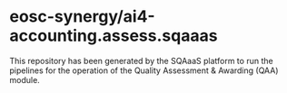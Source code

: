 <!--
SPDX-FileCopyrightText: Copyright contributors to the Software Quality Assurance as a Service (SQAaaS) project <sqaaas@ibergrid.eu>

SPDX-License-Identifier: GPL-3.0-only
-->

# eosc-synergy/ai4-accounting.assess.sqaaas
This repository has been generated by the SQAaaS platform to run the pipelines
for the operation of the
Quality Assessment & Awarding (QAA)
module.
